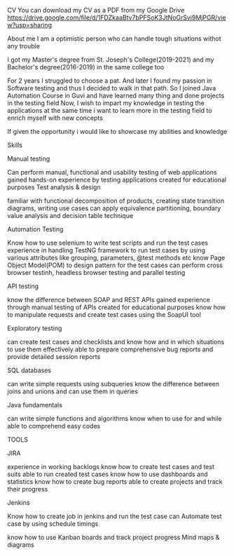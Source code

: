 
CV
You can download my CV as a PDF from my Google Drive
https://drive.google.com/file/d/1FDZkaaBtv7bPFSoK3JtNoGrSvi9MjPGR/view?usp=sharing

About me
I am a optimistic person who can handle tough situations withot any trouble

I got my Master's degree from St. Joseph's College(2019-2021) and my Bachelor's degree(2016-2019) in the same college too

For 2 years I struggled to choose a pat. And later I found my passion in Software testing and thus I decided to walk in that path. So I joined Java Automation Course in Guvi and have learned many thing and done projects in the testing field
Now, I wish to impart my knowledge in testing the applications at the same time i want to learn more in the testing field to enrich myself with new concepts

If given the opportunity i would like to showcase my abilities and knowledge



Skills

Manual testing

Can perform manual, functional and usability testing of web applications
gained hands-on experience by testing applications created for educational purposes
Test analysis & design

familiar with functional decomposition of products, creating state transition diagrams, writing use cases
can apply equivalence partitioning, boundary value analysis and decision table technique

Automation Testing

Know how to use selenium to write test scripts and run the test cases
experience in handling TestNG framework to run test cases by using various attributes like grouping, parameters, @test methods etc
know Page Object Model(POM) to design pattern for the test cases
can perform cross browser testinh, headless browser testing and parallel testing

API testing

know the difference between SOAP and REST APIs
gained experience through manual testing of APIs created for educational purposes
know how to manipulate requests and create test cases using the SoapUI tool

Exploratory testing

can create test cases and checklists and know how and in which situations to use them effectively
able to prepare comprehensive bug reports and provide detailed session reports

SQL databases

can write simple requests using subqueries
know the difference between joins and unions and can use them in queries

Java fundamentals

can write simple functions and algorithms
know when to use for and while
able to comprehend easy codes

TOOLS

JIRA

experience in working backlogs
know how to create test cases and test suits
able to run created test cases
know how to use dashboards and statistics
know how to create bug reports
able to create projects and track their progress

Jenkins

Know how to create job in jenkins and run the test case
can Automate test case by using schedule timings





know how to use Kanban boards and track project progress
Mind maps & diagrams




